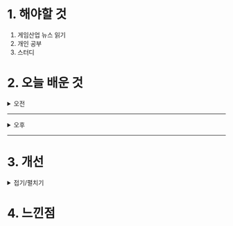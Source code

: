 
# 1. 해야할 것

1. 게임산업 뉴스 읽기 
2. 개인 공부  
3. 스터디



# 2. 오늘 배운 것

<details>
<summary>오전</summary>

## 오늘의 뉴스
### [기사: 픽셀 소울라이크](https://www.inven.co.kr/webzine/news/?news=301650)
![image](https://github.com/user-attachments/assets/d902a0bf-00f7-4625-8eb8-103d6eefa2aa)

![image](https://github.com/user-attachments/assets/cb2d41e8-2768-4976-9240-728ff041285d)

```
3D 소울 게임을 2D 픽셀 그래픽으로 해석한 게임. 크로노소드
높낮이에 대한 명확한 차이가 없어서 헷갈리지만 않는다면 좋은 게임으로 나올 것 같아서 기대가 된다.
소울류 게임은 도전을 통한 성취감이 매력적인 게임이니 내가 좋아하는 픽셀 게임으로도 즐길 수 있으면 환영이다.
다만 2D 픽셀인만큼 공격 판정에 대한 고민이 많아보인다. 뭐랄까... 로스트아크나 디아블로 같은 범위 공격 판정만으로는
세세한 공격 디테일들을 많이 살릴 수 없을 것 같지만 그래도 던파처럼 화면이 갈라지는 등의 패턴을 넣을 수 있으니
일장일단인가?
정식 출시가 되면 해보고 싶다.
```
</details>

****

<details>
<summary>오후</summary>

## 감상문 프로젝트 시작
![image](https://github.com/user-attachments/assets/146519a8-8e66-4900-9c73-eef5792ef9b8)

컨텐츠 분석과 기획의도를 잘 쓰기 위해서 감상문 프로젝트를 시작했다.\
현재는 팀장인 나와 팀원 한명으로 운영되고 있는데 어떻게 운영해야할지 감이 안잡히지만 일단은 독후감 형식으로 시작할 예정이다.

이렇게 게임이나 컨텐츠 등을 보고 분석하다보면 글 쓰는 방법이나 인사이트를 얻을 수 있지 않을까?

****
## 스터디_퍼즐



</details>

****


# 3. 개선


<details>
<summary>접기/펼치기</summary>


</details>



# 4. 느낀점


